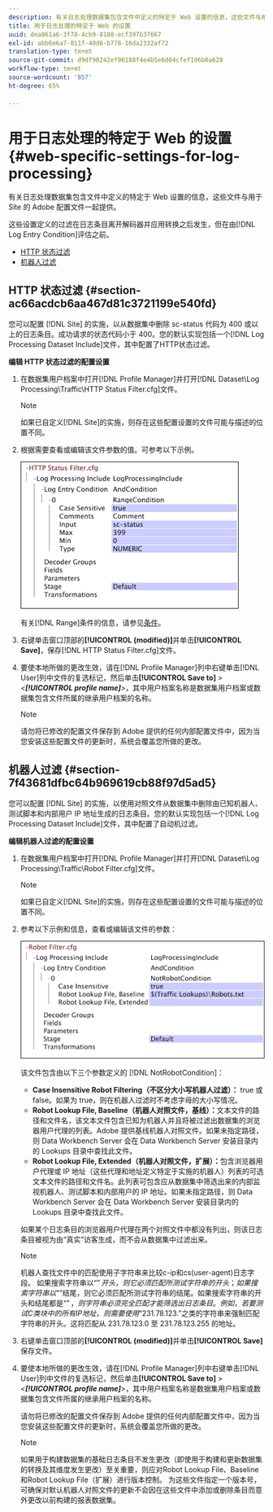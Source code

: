 ```yaml
---
description: 有关日志处理数据集包含文件中定义的特定于 Web 设置的信息，这些文件与用于 Site 的 Adobe 配置文件一起提供。
title: 用于日志处理的特定于 Web 的设置
uuid: dea861a6-3f78-4cb9-8108-ecf397b37667
exl-id: abb6e6a7-011f-40d6-b778-16da2332af72
translation-type: tm+mt
source-git-commit: d9df90242ef96188f4e4b5e6d04cfef196b0a628
workflow-type: tm+mt
source-wordcount: '857'
ht-degree: 65%

---
```


# 用于日志处理的特定于 Web 的设置{#web-specific-settings-for-log-processing}

有关日志处理数据集包含文件中定义的特定于 Web 设置的信息，这些文件与用于 Site 的 Adobe 配置文件一起提供。

这些设置定义的过滤在日志条目离开解码器并应用转换之后发生，但在由[!DNL Log Entry Condition]评估之前。

* [HTTP 状态过滤](../../../home/c-dataset-const-proc/c-config-web-data/c-web-spec-log-proc.md#section-ac66acdcb6aa467d81c3721199e540fd)
* [机器人过滤](../../../home/c-dataset-const-proc/c-config-web-data/c-web-spec-log-proc.md#section-7f43681dfbc64b969619cb88f97d5ad5)

## HTTP 状态过滤  {#section-ac66acdcb6aa467d81c3721199e540fd}

您可以配置 [!DNL Site] 的实施，以从数据集中删除 sc-status 代码为 400 或以上的日志条目。成功请求的状态代码小于 400。您的默认实现包括一个[!DNL Log Processing Dataset Include]文件，其中配置了HTTP状态过滤。

**编辑 HTTP 状态过滤的配置设置**

1. 在数据集用户档案中打开[!DNL Profile Manager]并打开[!DNL Dataset\Log Processing\Traffic\HTTP Status Filter.cfg]文件。

   >[!NOTE]
   >
   >如果已自定义[!DNL Site]的实施，则存在这些配置设置的文件可能与描述的位置不同。

1. 根据需要查看或编辑该文件参数的值。可参考以下示例。

   ![](assets/cfg_WebParameters_HTTPStatusFilter.png)

   有关[!DNL Range]条件的信息，请参见[条件](../../../home/c-dataset-const-proc/c-conditions/c-abt-cond.md)。

1. 右键单击窗口顶部的&#x200B;**[!UICONTROL (modified)]**&#x200B;并单击&#x200B;**[!UICONTROL Save]**，保存[!DNL HTTP Status Filter.cfg]文件。

1. 要使本地所做的更改生效，请在[!DNL Profile Manager]列中右键单击[!DNL User]列中文件的复选标记，然后单击&#x200B;**[!UICONTROL Save to]** > *&lt;**[!UICONTROL profile name]**>*，其中用户档案名称是数据集用户档案或数据集包含文件所属的继承用户档案的名称。

   >[!NOTE]
   >
   >请勿将已修改的配置文件保存到 Adobe 提供的任何内部配置文件中，因为当您安装这些配置文件的更新时，系统会覆盖您所做的更改。

## 机器人过滤 {#section-7f43681dfbc64b969619cb88f97d5ad5}

您可以配置 [!DNL Site] 的实施，以使用对照文件从数据集中删除由已知机器人、测试脚本和内部用户 IP 地址生成的日志条目。您的默认实现包括一个[!DNL Log Processing Dataset Include]文件，其中配置了自动机过滤。

**编辑机器人过滤的配置设置**

1. 在数据集用户档案中打开[!DNL Profile Manager]并打开[!DNL Dataset\Log Processing\Traffic\Robot Filter.cfg]文件。

   >[!NOTE]
   >
   >如果已自定义[!DNL Site]的实施，则存在这些配置设置的文件可能与描述的位置不同。

1. 参考以下示例和信息，查看或编辑该文件的参数：

   ![](assets/cfg_WebParameters_RobotFilter.png)

   该文件包含由以下三个参数定义的 [!DNL NotRobotCondition]：

   * **Case Insensitive Robot Filtering（不区分大小写机器人过滤）：** true 或 false。如果为 true，则在机器人过滤时不考虑字母的大小写情况。
   * **Robot Lookup File, Baseline（机器人对照文件，基线）：**&#x200B;文本文件的路径和文件名，该文本文件包含已知为机器人并且将被过滤出数据集的浏览器用户代理的列表。Adobe 提供基线机器人对照文件。如果未指定路径，则 Data Workbench Server 会在 Data Workbench Server 安装目录内的 Lookups 目录中查找此文件。
   * **Robot Lookup File, Extended（机器人对照文件，扩展）：**&#x200B;包含浏览器用户代理或 IP 地址（这些代理和地址定义特定于实施的机器人）列表的可选文本文件的路径和文件名。此列表可包含应从数据集中筛选出来的内部监视机器人、测试脚本和内部用户的 IP 地址。如果未指定路径，则 Data Workbench Server 会在 Data Workbench Server 安装目录内的 Lookups 目录中查找此文件。

   如果某个日志条目的浏览器用户代理在两个对照文件中都没有列出，则该日志条目被视为由“真实”访客生成，而不会从数据集中过滤出来。

   >[!NOTE]
   >
   >机器人查找文件中的匹配使用子字符串来比较c-ip和cs(user-agent)日志字段。 如果搜索字符串以“$”开头，则它必须匹配所测试字符串的开头；如果搜索字符串以“$”结尾，则它必须匹配所测试字符串的结尾。如果搜索字符串的开头和结尾都是“$”，则字符串必须完全匹配才能筛选出日志条目。例如，若要测试 C 类块中的所有 IP 地址，则需要使用“$231.78.123.”之类的字符串来强制匹配字符串的开头。这将匹配从 231.78.123.0 至 231.78.123.255 的地址。

1. 右键单击窗口顶部的&#x200B;**[!UICONTROL (modified)]**&#x200B;并单击&#x200B;**[!UICONTROL Save]**&#x200B;保存文件。

1. 要使本地所做的更改生效，请在[!DNL Profile Manager]列中右键单击[!DNL User]列中文件的复选标记，然后单击&#x200B;**[!UICONTROL Save to]** > *&lt;**[!UICONTROL profile name]**>*，其中用户档案名称是数据集用户档案或数据集包含文件所属的继承用户档案的名称。

   请勿将已修改的配置文件保存到 Adobe 提供的任何内部配置文件中，因为当您安装这些配置文件的更新时，系统会覆盖您所做的更改。

   >[!NOTE]
   >
   >如果用于构建数据集的基础日志条目不发生更改（即使用于构建和更新数据集的转换及其维度发生更改）至关重要，则应对Robot Lookup File、Baseline和Robot Lookup File（扩展）进行版本控制。 为这些文件指定一个版本号，可确保对默认机器人对照文件的更新不会因在这些文件中添加或删除条目而意外更改以前构建的报表数据集。
